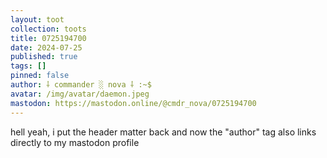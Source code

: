```yaml
---
layout: toot
collection: toots
title: 0725194700
date: 2024-07-25
published: true
tags: []
pinned: false
author: ⸸ commander ░ nova ⸸ :~$
avatar: /img/avatar/daemon.jpeg
mastodon: https://mastodon.online/@cmdr_nova/0725194700
---
```


hell yeah, i put the header matter back and now the "author" tag also links directly to my mastodon profile
